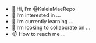 - 👋 Hi, I’m @KaleiaMaeRepo
- 👀 I’m interested in ...
- 🌱 I’m currently learning ...
- 💞️ I’m looking to collaborate on ...
- 📫 How to reach me ...

<!---
KaleiaMaeRepo/KaleiaMaeRepo is a ✨ special ✨ repository because its `README.md` (this file) appears on your GitHub profile.
You can click the Preview link to take a look at your changes.
--->
